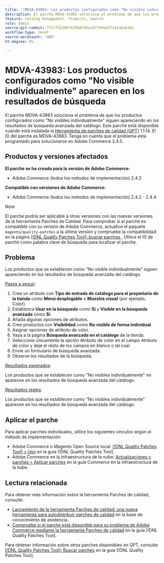 ```yaml
---
title: '"MDVA-43983: Los productos configurados como "No visible individualmente" aparecen en los resultados de búsqueda"'
description: El parche MDVA-43983 soluciona el problema de que los productos configurados como "No visibles individualmente" siguen apareciendo en los resultados de búsqueda avanzada del catálogo. Este parche está disponible cuando está instalada la [Quality Patches Tool (QPT)](https://experienceleague.adobe.com/en/docs/commerce-knowledge-base/kb/announcements/commerce-announcements/magento-quality-patches-released-new-tool-to-self-serve-quality-patches) 1.1.14. El ID del parche es MDVA-43983. Tenga en cuenta que el problema está programado para solucionarse en Adobe Commerce 2.4.5.
feature: Catalog Management, Products, Search
role: Admin
source-git-commit: 7f17f1b286f635b8f65ac877e9de5f1d1a6a6461
workflow-type: tm+mt
source-wordcount: '485'
ht-degree: 0%

---
```


# MDVA-43983: Los productos configurados como &quot;No visible individualmente&quot; aparecen en los resultados de búsqueda

El parche MDVA-43983 soluciona el problema de que los productos configurados como &quot;No visibles individualmente&quot; siguen apareciendo en los resultados de búsqueda avanzada del catálogo. Este parche está disponible cuando está instalada la [Herramienta de parches de calidad (QPT)](https://experienceleague.adobe.com/en/docs/commerce-knowledge-base/kb/announcements/commerce-announcements/magento-quality-patches-released-new-tool-to-self-serve-quality-patches) 1.1.14. El ID del parche es MDVA-43983. Tenga en cuenta que el problema está programado para solucionarse en Adobe Commerce 2.4.5.

## Productos y versiones afectados

**El parche se ha creado para la versión de Adobe Commerce:**

* Adobe Commerce (todos los métodos de implementación) 2.4.3

**Compatible con versiones de Adobe Commerce:**

* Adobe Commerce (todos los métodos de implementación) 2.4.2 - 2.4.4

>[!NOTE]
>
>El parche podría ser aplicable a otras versiones con las nuevas versiones de la herramienta Parches de Calidad. Para comprobar si el parche es compatible con su versión de Adobe Commerce, actualice el paquete `magento/quality-patches` a la última versión y compruebe la compatibilidad en la página [[!DNL Quality Patches Tool]: buscar parches ](https://experienceleague.adobe.com/en/docs/commerce-knowledge-base/kb/announcements/commerce-announcements/magento-quality-patches-released-new-tool-to-self-serve-quality-patches). Utilice el ID de parche como palabra clave de búsqueda para localizar el parche.

## Problema

Los productos que se establecen como &quot;No visible individualmente&quot; siguen apareciendo en los resultados de búsqueda avanzada del catálogo.

<u>Pasos a seguir</u>:

1. Cree un atributo con **Tipo de entrada de catálogo para el propietario de la tienda** como **Menú desplegable** o **Muestra visual** (por ejemplo, Color).
1. Establezca **Usar en la búsqueda** como **Sí** y **Visible en la búsqueda avanzada** como **Sí**.
1. Añada algunas opciones de atributos.
1. Cree productos con **Visibilidad** como **No visible de forma individual**.
1. Asignar opciones de atributo de color.
1. Vaya a la página **Búsqueda avanzada en el catálogo** de la tienda.
1. Seleccione únicamente la opción Atributo de color en el campo Atributo de color y deje el resto de los campos en blanco o tal cual.
1. Envíe un formulario de búsqueda avanzada.
1. Observe los resultados de la búsqueda.

<u>Resultados esperados</u>:

Los productos que se establecen como &quot;No visibles individualmente&quot; no aparecen en los resultados de búsqueda avanzada del catálogo.

<u>Resultados reales</u>:

Los productos que se establecen como &quot;No visibles individualmente&quot; aparecen en los resultados de búsqueda avanzada del catálogo.

## Aplicar el parche

Para aplicar parches individuales, utilice los siguientes vínculos según el método de implementación:

* Adobe Commerce o Magento Open Source local: [[!DNL Quality Patches Tool] > Uso](/help/tools/quality-patches-tool/usage.md) en la guía [!DNL Quality Patches Tool].
* Adobe Commerce en la infraestructura de la nube: [Actualizaciones y parches > Aplicar parches](https://experienceleague.adobe.com/docs/commerce-cloud-service/user-guide/develop/upgrade/apply-patches.html) en la guía Commerce en la infraestructura de la nube.

## Lectura relacionada

Para obtener más información sobre la herramienta Parches de calidad, consulte:

* [Lanzamiento de la herramienta Parches de calidad: una nueva herramienta para autodistribuir parches de calidad](https://experienceleague.adobe.com/en/docs/commerce-knowledge-base/kb/announcements/commerce-announcements/magento-quality-patches-released-new-tool-to-self-serve-quality-patches) en la base de conocimiento de asistencia.
* [Compruebe si el parche está disponible para su problema de Adobe Commerce mediante la herramienta Parches de calidad](/help/tools/quality-patches-tool/patches-available-in-qpt/check-patch-for-magento-issue-with-magento-quality-patches.md) en la guía [!DNL Quality Patches Tool].

Para obtener información sobre otros parches disponibles en QPT, consulte [[!DNL Quality Patches Tool]: Buscar parches](https://experienceleague.adobe.com/tools/commerce-quality-patches/index.html) en la guía [!DNL Quality Patches Tool].
